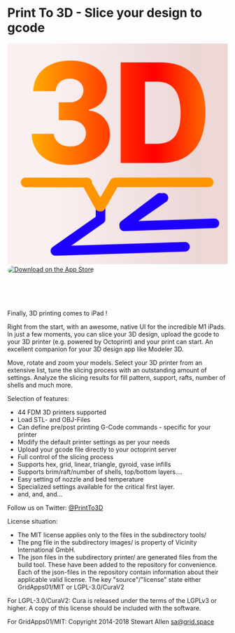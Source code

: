 # Print To 3D - Slice your design to gcode
[![Print-To-3D](./images/P3D_appicon.png)](https://apps.apple.com/us/app/print-to-3d/id1614819811)
<a href="https://apps.apple.com/us/app/print-to-3d/id1614819811?itsct=apps_box_badge&amp;itscg=30200" style="display: inline-block; overflow: hidden; border-radius: 13px; width: 250px; height: 83px;"><img src="https://tools.applemediaservices.com/api/badges/download-on-the-app-store/white/en-us?size=250x83&amp;releaseDate=1647993600&h=f6f86a5cca7e99bd123ee10ebc632a6e" alt="Download on the App Store" style="border-radius: 13px; width: 250px; height: 83px;"></a>

Finally, 3D printing comes to iPad !

Right from the start, with an awesome, native UI for the incredible M1 iPads. In just a few moments, you can slice your 3D design, upload the gcode to your 3D printer (e.g. powered by Octoprint) and your print can start. An excellent companion for your 3D design app like Modeler 3D.

Move, rotate and zoom your models. Select your 3D printer from an extensive list, tune the slicing process with an outstanding amount of settings. Analyze the slicing results for fill pattern, support, rafts, number of shells and much more.


Selection of features:
- 44 FDM 3D printers supported
- Load STL- and OBJ-Files
- Can define pre/post printing G-Code commands - specific for your printer
- Modify the default printer settings as per your needs
- Upload your gcode file directly to your octoprint server
- Full control of the slicing process
- Supports hex, grid, linear, triangle, gyroid, vase infills
- Supports brim/raft/number of shells, top/bottom layers....
- Easy setting of nozzle and bed temperature
- Specialized settings available for the critical first layer.
- and, and, and...

Follow us on Twitter: [@PrintTo3D](https://www.twitter.com/PrintTo3D)

License situation:
- The MIT license applies only to the files in the subdirectory tools/
- The png file in the subdirectory images/ is property of Vicinity International GmbH.
- The json files in the subdirectory printer/ are generated files from the build tool.
  These have been added to the repository for convenience.
  Each of the json-files in the repository contain information about their applicable valid license.
  The key "source"/"license" state either GridApps01/MIT or LGPL-3.0/CuraV2

For LGPL-3.0/CuraV2:
Cura is released under the terms of the LGPLv3 or higher. A copy of this license should be included with the software.

For GridApps01/MIT:
Copyright 2014-2018 Stewart Allen <sa@grid.space>

